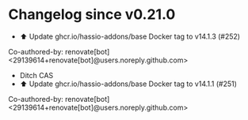 # Changelog since v0.21.0
- ⬆️ Update ghcr.io/hassio-addons/base Docker tag to v14.1.3 (#252)

Co-authored-by: renovate[bot] <29139614+renovate[bot]@users.noreply.github.com> 
- Ditch CAS 
- ⬆️ Update ghcr.io/hassio-addons/base Docker tag to v14.1.1 (#251)

Co-authored-by: renovate[bot] <29139614+renovate[bot]@users.noreply.github.com> 
